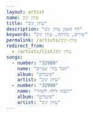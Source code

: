 ```yaml
---
layout: artist
name: עידן יניב
title: "עידן יניב"
description: "דף האמן עידן יניב"
keywords: "שירים, מוזיקה, עידן יניב"
permalink: /artists/עידן-יניב
redirect_from:
  - /artists/list/עידן יניב
songs:
  - number: "32989"
    name: "הכל בידי שמיים"
    album: "סינגלים"
    artist: "עידן יניב"
  - number: "32990"
    name: "רכבת לילה לקהיר"
    album: "סינגלים"
    artist: "עידן יניב"
---
```

